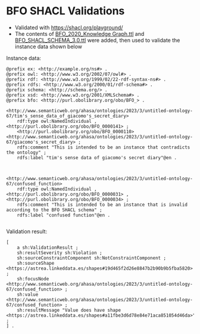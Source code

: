 # BFO SHACL Validations
* Validated with https://shacl.org/playground/
* The contents of [BFO_2020_Knowledge Graph.ttl](/BFO_2020_Knowledge%20Graph.ttl) and [BFO_SHACL_SCHEMA_3.0.ttl](/BFO_SHACL_SCHEMA_3.0.ttl) were added, then used to validate the instance data shown below

Instance data:
```turtle
@prefix ex: <http://example.org/ns#> .
@prefix owl: <http://www.w3.org/2002/07/owl#> .
@prefix rdf: <http://www.w3.org/1999/02/22-rdf-syntax-ns#> .
@prefix rdfs: <http://www.w3.org/2000/01/rdf-schema#> .
@prefix schema: <http://schema.org/> .
@prefix xsd: <http://www.w3.org/2001/XMLSchema#> .
@prefix bfo: <http://purl.obolibrary.org/obo/BFO_> .

<http://www.semanticweb.org/ahasa/ontologies/2023/3/untitled-ontology-67/tim's_sense_data_of_giacomo's_secret_diary>
	rdf:type owl:NamedIndividual , <http://purl.obolibrary.org/obo/BFO_0000141> ;
	<http://purl.obolibrary.org/obo/BFO_0000110> <http://www.semanticweb.org/ahasa/ontologies/2023/3/untitled-ontology-67/giacomo's_secret_diary> ;
	rdfs:comment "This is intended to be an instance that contradicts the ontology" ;
	rdfs:label "tim's sense data of giacomo's secret diary"@en .



<http://www.semanticweb.org/ahasa/ontologies/2023/3/untitled-ontology-67/confused_function> 
	rdf:type owl:NamedIndividual , <http://purl.obolibrary.org/obo/BFO_0000031> , <http://purl.obolibrary.org/obo/BFO_0000034> ;
	rdfs:comment "This is intended to be an instance that is invalid according to the BFO SHACL schema" ;
	rdfs:label "confused function"@en .
	
```

Validation result:
```turtle
[
	a sh:ValidationResult ;
	sh:resultSeverity sh:Violation ;
	sh:sourceConstraintComponent sh:NotConstraintComponent ;
	sh:sourceShape <https://astrea.linkeddata.es/shapes#19d465f2d26e8847b2b90b9b5fba5820> ;
	sh:focusNode <http://www.semanticweb.org/ahasa/ontologies/2023/3/untitled-ontology-67/confused_function> ;
	sh:value <http://www.semanticweb.org/ahasa/ontologies/2023/3/untitled-ontology-67/confused_function> ;
	sh:resultMessage "Value does have shape <https://astrea.linkeddata.es/shapes#a11fbe3d6d78e84e71aca851054d46da>" ;
] .
```
